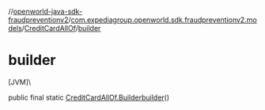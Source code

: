 //[openworld-java-sdk-fraudpreventionv2](../../../index.md)/[com.expediagroup.openworld.sdk.fraudpreventionv2.models](../index.md)/[CreditCardAllOf](index.md)/[builder](builder.md)

# builder

[JVM]\

public final static [CreditCardAllOf.Builder](-builder/index.md)[builder](builder.md)()
